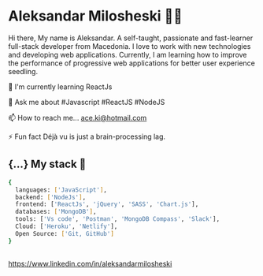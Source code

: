 
# Aleksandar Milosheski 👩‍💻
Hi there, My name is Aleksandar. A self-taught, passionate and fast-learner full-stack developer from Macedonia. I love to work with new technologies and developing web applications. Currently, I am learning how to improve the performance of progressive web applications for better user experience seedling.

🧠 I'm currently learning ReactJs

💬 Ask me about #Javascript #ReactJS #NodeJS

📫 How to reach me... ace.ki@hotmail.com

⚡️ Fun fact Déjà vu is just a brain-processing lag.

## {...} My stack 🚀 


```bash
{
  languages: ['JavaScript'],
  backend: ['NodeJs'],
  frontend: ['ReactJs', 'jQuery', 'SASS', 'Chart.js'],
  databases: ['MongoDB'],
  tools: ['Vs code', 'Postman', 'MongoDB Compass', 'Slack'],
  Cloud: ['Heroku', 'Netlify'],
  Open Source: ['Git, GitHub']
}
```
## 

https://www.linkedin.com/in/aleksandarmilosheski


